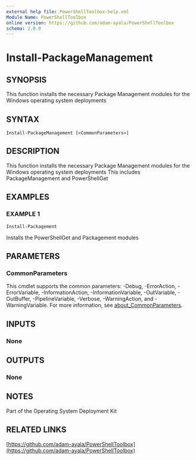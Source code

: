```yaml
---
external help file: PowerShellToolbox-help.xml
Module Name: PowerShellToolbox
online version: https://github.com/adam-ayala/PowerShellToolbox
schema: 2.0.0
---
```


# Install-PackageManagement

## SYNOPSIS
This function installs the necessary Package Management modules for the Windows operating system deployments

## SYNTAX

```
Install-PackageManagement [<CommonParameters>]
```

## DESCRIPTION
This function installs the necessary Package Management modules for the Windows operating system deployments
This includes PackageManagement and PowerShellGet

## EXAMPLES

### EXAMPLE 1
```
Install-Packagement
```

Installs the PowerShellGet and Packagement modules

## PARAMETERS

### CommonParameters
This cmdlet supports the common parameters: -Debug, -ErrorAction, -ErrorVariable, -InformationAction, -InformationVariable, -OutVariable, -OutBuffer, -PipelineVariable, -Verbose, -WarningAction, and -WarningVariable. For more information, see [about_CommonParameters](http://go.microsoft.com/fwlink/?LinkID=113216).

## INPUTS

### None
## OUTPUTS

### None
## NOTES
Part of the Operating System Deployment Kit

## RELATED LINKS

[https://github.com/adam-ayala/PowerShellToolbox](https://github.com/adam-ayala/PowerShellToolbox)

